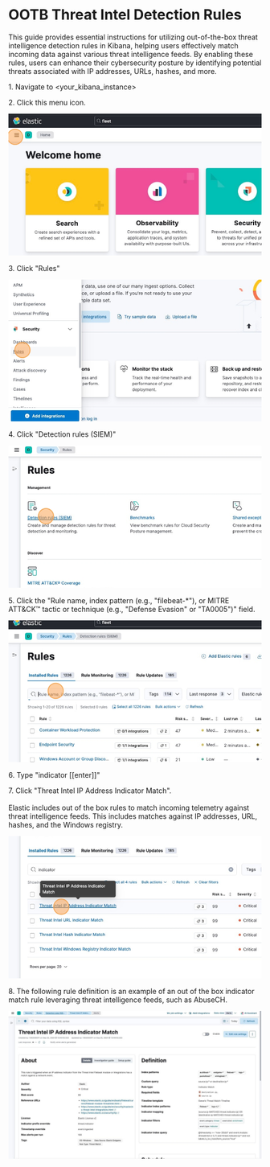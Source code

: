 # OOTB Threat Intel Detection Rules

This guide provides essential instructions for utilizing out-of-the-box threat intelligence detection rules in Kibana, helping users effectively match incoming data against various threat intelligence feeds. By enabling these rules, users can enhance their cybersecurity posture by identifying potential threats associated with IP addresses, URLs, hashes, and more.

1\. Navigate to &lt;your_kibana_instance&gt;

2\. Click this menu icon.

![Step 2](../images/OOTB_Threat_Intel_Detection_Rules_-_Step_2.png)

3\. Click "Rules"

![Step 3](../images/OOTB_Threat_Intel_Detection_Rules_-_Step_3.png)

4\. Click "Detection rules (SIEM)"

![Step 4](../images/OOTB_Threat_Intel_Detection_Rules_-_Step_4.png)

5\. Click the "Rule name, index pattern (e.g., "filebeat-*"), or MITRE ATT&CK™ tactic or technique (e.g., "Defense Evasion" or "TA0005")" field.

![Step 5](../images/OOTB_Threat_Intel_Detection_Rules_-_Step_5.png)

6\. Type "indicator [[enter]]"

7\. Click "Threat Intel IP Address Indicator Match".\
\
Elastic includes out of the box rules to match incoming telemetry against threat intelligence feeds.  This includes matches against IP addresses, URL, hashes, and the Windows registry.

![Step 7](../images/OOTB_Threat_Intel_Detection_Rules_-_Step_7.png)

8\. The following rule definition is an example of an out of the box indicator match rule leveraging threat intelligence feeds, such as AbuseCH.

![Step 8 ](../images/OOTB_Threat_Intel_Detection_Rules_-_Step_8.png)